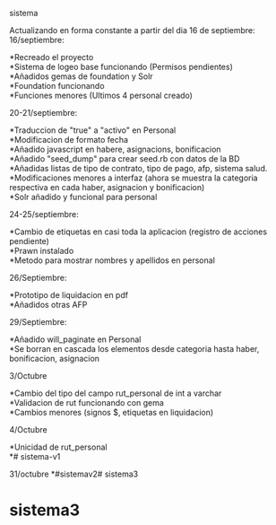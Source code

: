 sistema

Actualizando en forma constante a partir del dia 16 de septiembre:
16/septiembre:

*Recreado el proyecto  
*Sistema de logeo base funcionando (Permisos pendientes)  
*Añadidos gemas de foundation y Solr  
*Foundation funcionando  
*Funciones menores (Ultimos 4 personal creado)  

20-21/septiembre:

*Traduccion de "true" a "activo" en Personal  
*Modificacion de formato fecha  
*Añadido javascript en habere, asignacions, bonificacion  
*Añadido "seed_dump" para crear seed.rb con datos de la BD  
*Añadidas listas de tipo de contrato, tipo de pago, afp, sistema salud.  
*Modificaciones menores a interfaz (ahora se muestra la categoria respectiva en 
cada haber, asignacion y bonificacion)  
*Solr añadido y funcional para personal  

24-25/septiembre:

*Cambio de etiquetas en casi toda la aplicacion (registro de acciones pendiente)  
*Prawn instalado  
*Metodo para mostrar nombres y apellidos en personal  

26/Septiembre:

*Prototipo de liquidacion en pdf  
*Añadidos otras AFP  

29/Septiembre:

*Añadido will_paginate en Personal  
*Se borran en cascada los elementos desde categoria hasta haber, bonificacion, asignacion  

3/Octubre

*Cambio del tipo del campo rut_personal de int a varchar  
*Validacion de rut funcionando con gema  
*Cambios menores (signos $, etiquetas en liquidacion)  

4/Octubre

*Unicidad de rut_personal  
*# sistema-v1  

31/octubre
*#sistemav2# sistema3
# sistema3
